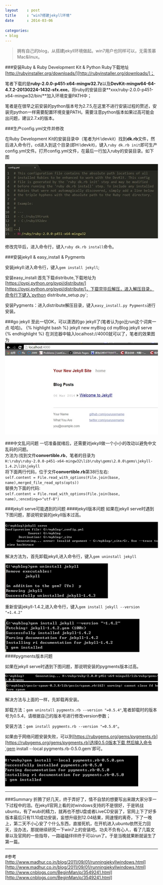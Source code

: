 ```yaml
---
layout    : post
title     : "win7搭建jekyll环境"
date      : 2014-03-06

categories:
- blog
---
```


>拥有自己的blog，从搭建jekyll环境做起。win7用户也同样可以，无需羡慕Mac&linux。

###安装Ruby & Ruby Development Kit & Python
Ruby下载地址[http://rubyinstaller.org/downloads/][http://rubyinstaller.org/downloads/]；

笔者下载的是**ruby-2.0.0-p451-x64-mingw32.7z**以及**DevKit-mingw64-64-4.7.2-20130224-1432-sfx.exe**。将ruby的安装目录**xxx/ruby-2.0.0-p451-x64-mingw32/bin/**加入环境变量PATH中；

笔者是在很早之前安装的python版本号为2.7.5,在这里不进行安装过程的赘述，安装完python一样需要配置环境变量PATH。需要注意python版本如果过高可能会出问题，建议2.7.x的版本。

[http://rubyinstaller.org/downloads/]: http://rubyinstaller.org/downloads/

###生产config.yml文件并修改

在Ruby Development Kit的安装目录中（笔者为H:\devkit）找到**dk.rb**文件，然后进入命令行，cd进入到这个目录(即H:\devkit)，键入`ruby dk.rb init`即可生产config.yml文件。打开config.yml文件，在最后一行加入ruby的安装目录。如下图

![修改config.yml](/images/blog1/1.jpg "修改config.yml文件")

修改完毕后，进入命令行，键入`ruby dk.rb install`命令。

###安装jekyll & easy_install & Pygments

安装jekyll:进入命令行，键入`gem install jekyll`;

安装easy\_install:首先下载distribute,下载地址为[https://pypi.python.org/pypi/distribute/][https://pypi.python.org/pypi/distribute/]，下载完毕后解压，进入解压目录，命令行下键入`python distribute_setup.py`;

安装Pygments：进入distribute解压目录，键入`easy_install.py Pygments`进行安装。

[https://pypi.python.org/pypi/distribute/]:https://pypi.python.org/pypi/distribute/

###go jekyll 
至此一切OK，可以潇洒的go jekyll了(笔者认为go比run这个词爽一点 哈哈)。
{% highlight bash %}
jekyll new myBlog
cd myBlog
jekyll serve
{% endhighlight %}
在浏览器中输入localhost://4000就可以了，笔者的效果图为
![jeykll效果图](/images/blog1/2.jpg "jeykll效果图")

###中文乱问问题 
一切准备就绪后，还需要对jekyll做一个小小的改动以避免中文乱码的问题。   
方法为:找到文件**convertible.rb**，笔者的目录为   
`H:\ruby\ruby-2.0.0-p451-x64-mingw32\lib\ruby\gems\2.0.0\gems\jekyll-1.4.2\lib\jekyll`    
将下面两行代码，位于文件**convertible.rb**第38行左右:    
`self.content = File.read_with_options(File.join(base, name),merged_file_read_opts(opts))`  
替换为下面的代码:     
`self.content = File.read_with_options(File.join(base, name),:encoding=>"utf-8")`

###jekyll serve可能遇到的问题
####jekyll版本问题
如果在jekyll serve时遇到下图问题，那说明安装的jekyll版本过高。

![jekyll版本问题](/images/blog1/3.jpg "jekyll版本问题")

解决方法为，首先卸载jekyll,进入命令行，键入`gem uninstall jekyll`

![jekyll卸载](/images/blog1/4.jpg "jekyll卸载")

重新安装jekyll-1.4.2,进入命令行，键入`gem install jekyll --version "=1.4.2"`

![jekyll-1.4.2安装](/images/blog1/5.jpg "jekyll-1.4.2安装")
####pygments版本问题

如果在jekyll serve时遇到下图问题，那说明安装的pygments版本过高。

![pygments版本问题](/images/blog1/6.jpg "pygments版本问题")   
![pygments版本问题](/images/blog1/7.jpg "pygments版本问题")    

解决方法与上面的一样，先卸载再安装。

卸载方法：`gem uninstall pygments.rb --version "=0.5.4"`,笔者卸载时的版本号为0.5.4，请根据自己的版本号进行修改version参数；

安装方法：`gem install pygments.rb --version "=0.5.0"`。

如果由于网络问题安装失败，可以到[https://rubygems.org/gems/pygments.rb][https://rubygems.org/gems/pygments.rb]选择0.5.0版本下载,然后输入命令`gem install --local pygments.rb-0.5.0.gem`即可。

![本地安装pygments](/images/blog1/8.jpg "本地安装pygments")   

[https://rubygems.org/gems/pygments.rb]:https://rubygems.org/gems/pygments.rb

***
###Summary
折腾了好几天，终于弄好了，情不自禁的想要写出来跟大家分享一下过程中的泪。在jekyll官网上看的对windows支持的不是很好，于是转战ubuntu，有了wubi的精力，就再也不想U盘或者LiveCD安装了，官网上下了好多版本最后只有11.10成功安装，妄想升级到12.04结果，网速慢的离奇，下了一晚上，第二天不小心安了个什么东西，直接死机，在开机进入ubuntu依然无力回天，没办法，那就继续研究一下win7上的安装吧。功夫不负有心人，看了几篇文章以及官网的一些指导，一路磕磕绊绊终于可以run了。于是当晚就果断就诞生了第一篇。

***

#参考
[http://www.madhur.co.in/blog/2011/09/01/runningjekyllwindows.html][http://www.madhur.co.in/blog/2011/09/01/runningjekyllwindows.html]
[http://www.cnblogs.com/BeginMan/p/3549241.html][http://www.cnblogs.com/BeginMan/p/3549241.html]


[http://www.madhur.co.in/blog/2011/09/01/runningjekyllwindows.html]:http://www.madhur.co.in/blog/2011/09/01/runningjekyllwindows.html

[http://www.cnblogs.com/BeginMan/p/3549241.html]:http://www.cnblogs.com/BeginMan/p/3549241.html


